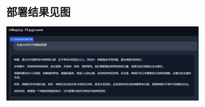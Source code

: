 # 部署结果见图
![pic](https://github.com/ez4lgd/ez4lgd.github.io/blob/main/pic/%E9%87%8F%E5%8C%96%E9%83%A8%E7%BD%B21.png)